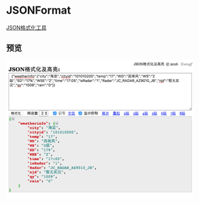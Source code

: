 # JSONFormat
[JSON格式化工具](https://xunqf.github.io/JSONFormat/)
## 预览
![image](https://github.com/Xunqf/JSONFormat/blob/master/demo.png)
